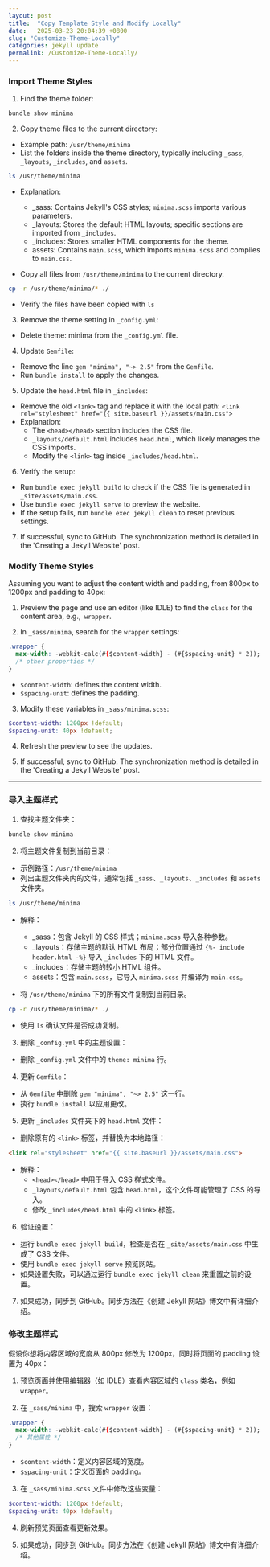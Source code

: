 ```yaml
---
layout: post
title:  "Copy Template Style and Modify Locally"
date:   2025-03-23 20:04:39 +0800
slug: "Customize-Theme-Locally"
categories: jekyll update
permalink: /Customize-Theme-Locally/
---
```


### Import Theme Styles

1. Find the theme folder:
```bash
bundle show minima
```

2. Copy theme files to the current directory:

- Example path: `/usr/theme/minima`
- List the folders inside the theme directory, typically including `_sass`, `_layouts`, `_includes`, and `assets`.
```bash
ls /usr/theme/minima
```
  - Explanation:
      - _sass: Contains Jekyll's CSS styles; `minima.scss` imports various parameters.
      - _layouts: Stores the default HTML layouts; specific sections are imported from `_includes`.
      - _includes: Stores smaller HTML components for the theme.
      - assets: Contains `main.scss`, which imports `minima.scss` and compiles to `main.css`.

- Copy all files from `/usr/theme/minima` to the current directory.
```bash
cp -r /usr/theme/minima/* ./
```

- Verify the files have been copied with `ls`

3. Remove the theme setting in `_config.yml`:
- Delete theme: minima from the `_config.yml` file.

4. Update `Gemfile`:
- Remove the line `gem "minima", "~> 2.5"` from the `Gemfile`.
- Run `bundle install` to apply the changes.

5. Update the `head.html` file in `_includes`:
- Remove the old `<link>` tag and replace it with the local path:
```<link rel="stylesheet" href="{{ site.baseurl }}/assets/main.css">```
- Explanation:
    - The `<head></head>` section includes the CSS file.
    - `_layouts/default.html` includes `head.html`, which likely manages the CSS imports.
    - Modify the `<link>` tag inside `_includes/head.html`.

6. Verify the setup:
- Run `bundle exec jekyll build` to check if the CSS file is generated in `_site/assets/main.css`.
- Use `bundle exec jekyll serve` to preview the website.
- If the setup fails, run `bundle exec jekyll clean` to reset previous settings.

7. If successful, sync to GitHub. The synchronization method is detailed in the 'Creating a Jekyll Website' post.

### Modify Theme Styles
Assuming you want to adjust the content width and padding, from 800px to 1200px and padding to 40px:

1. Preview the page and use an editor (like IDLE) to find the `class` for the content area, e.g.,` wrapper`.

2. In `_sass/minima`, search for the `wrapper` settings:
```css
.wrapper {
  max-width: -webkit-calc(#{$content-width} - (#{$spacing-unit} * 2));
  /* other properties */
}
```
- `$content-width`: defines the content width.
- `$spacing-unit`: defines the padding.

3. Modify these variables in `_sass/minima.scss`:
```scss
$content-width: 1200px !default;
$spacing-unit: 40px !default;
```

4. Refresh the preview to see the updates.

5. If successful, sync to GitHub. The synchronization method is detailed in the 'Creating a Jekyll Website' post.

------

### 导入主题样式
1. 查找主题文件夹：
```bash
bundle show minima
```

2. 将主题文件复制到当前目录：
- 示例路径：`/usr/theme/minima`
- 列出主题文件夹内的文件，通常包括 `_sass`、`_layouts`、`_includes` 和 `assets` 文件夹。
```bash
ls /usr/theme/minima
```
  - 解释：
      - _sass：包含 Jekyll 的 CSS 样式；`minima.scss` 导入各种参数。
      - _layouts：存储主题的默认 HTML 布局；部分位置通过 `{%- include header.html -%}` 导入 `_includes` 下的 HTML 文件。
      - _includes：存储主题的较小 HTML 组件。
      - assets：包含 `main.scss`，它导入 `minima.scss` 并编译为 `main.css`。

- 将 `/usr/theme/minima` 下的所有文件复制到当前目录。
```bash
cp -r /usr/theme/minima/* ./
```
- 使用 `ls` 确认文件是否成功复制。

3. 删除 `_config.yml` 中的主题设置：
- 删除 `_config.yml` 文件中的 `theme: minima` 行。

4. 更新 `Gemfile`：
- 从 `Gemfile` 中删除 `gem "minima", "~> 2.5"` 这一行。
- 执行 `bundle install` 以应用更改。

5. 更新 `_includes` 文件夹下的 `head.html` 文件：
- 删除原有的 `<link>` 标签，并替换为本地路径：
```html
<link rel="stylesheet" href="{{ site.baseurl }}/assets/main.css">
```

  - 解释：
      - `<head></head>` 中用于导入 CSS 样式文件。
      - `_layouts/default.html` 包含 `head.html`，这个文件可能管理了 CSS 的导入。
      - 修改 `_includes/head.html` 中的 `<link>` 标签。

6. 验证设置：
- 运行 `bundle exec jekyll build`，检查是否在 `_site/assets/main.css` 中生成了 CSS 文件。
- 使用 `bundle exec jekyll serve` 预览网站。
- 如果设置失败，可以通过运行 `bundle exec jekyll clean` 来重置之前的设置。

7. 如果成功，同步到 GitHub。同步方法在《创建 Jekyll 网站》博文中有详细介绍。


### 修改主题样式
假设你想将内容区域的宽度从 800px 修改为 1200px，同时将页面的 padding 设置为 40px：
1. 预览页面并使用编辑器（如 IDLE）查看内容区域的 `class` 类名，例如 `wrapper`。

2. 在 `_sass/minima` 中，搜索 `wrapper` 设置：
  ```css
  .wrapper {
    max-width: -webkit-calc(#{$content-width} - (#{$spacing-unit} * 2));
    /* 其他属性 */
  }
  ```
  - `$content-width`：定义内容区域的宽度。
  - `$spacing-unit`：定义页面的 padding。

3. 在 `_sass/minima.scss` 文件中修改这些变量：
```scss
$content-width: 1200px !default;
$spacing-unit: 40px !default;
```

4. 刷新预览页面查看更新效果。

5. 如果成功，同步到 GitHub。同步方法在《创建 Jekyll 网站》博文中有详细介绍。